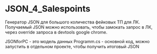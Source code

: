 # JSON_4_Salespoints
Генератор JSON для большого количества фейковых ТП для ЛК.
Получаемый JSON можно использовать, чтобы замокать запрос в ЛК, через override запроса в devtools google chrome.

JSONforPC - это модель данных
Programm.cs - основной код, можно запустить в отдельном проекте, чтобы получить итоговый JSON
